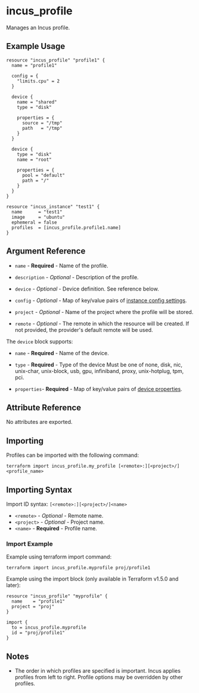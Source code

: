 # incus_profile

Manages an Incus profile.

## Example Usage

```hcl
resource "incus_profile" "profile1" {
  name = "profile1"

  config = {
    "limits.cpu" = 2
  }

  device {
    name = "shared"
    type = "disk"

    properties = {
      source = "/tmp"
      path   = "/tmp"
    }
  }

  device {
    type = "disk"
    name = "root"

    properties = {
      pool = "default"
      path = "/"
    }
  }
}

resource "incus_instance" "test1" {
  name      = "test1"
  image     = "ubuntu"
  ephemeral = false
  profiles  = [incus_profile.profile1.name]
}
```

## Argument Reference

* `name` - **Required** - Name of the profile.

* `description` - *Optional* - Description of the profile.

* `device` - *Optional* - Device definition. See reference below.

* `config` - *Optional* - Map of key/value pairs of
  [instance config settings](https://linuxcontainers.org/incus/docs/main/reference/instance_options/).

* `project` - *Optional* - Name of the project where the profile will be stored.

* `remote` - *Optional* - The remote in which the resource will be created. If
  not provided, the provider's default remote will be used.

The `device` block supports:

* `name` - **Required** - Name of the device.

* `type` - **Required** - Type of the device Must be one of none, disk, nic,
  unix-char, unix-block, usb, gpu, infiniband, proxy, unix-hotplug, tpm, pci.

* `properties`- **Required** - Map of key/value pairs of
  [device properties](https://linuxcontainers.org/incus/docs/main/reference/devices/).

## Attribute Reference

No attributes are exported.

## Importing

Profiles can be imported with the following command:

```shell
terraform import incus_profile.my_profile [<remote>:][<project>/]<profile_name>
```

## Importing Syntax

Import ID syntax: `[<remote>:][<project>/]<name>`

* `<remote>` - *Optional* - Remote name.
* `<project>` - *Optional* - Project name.
* `<name>` - **Required** - Profile name.

### Import Example

Example using terraform import command:

```shell
terraform import incus_profile.myprofile proj/profile1
```

Example using the import block (only available in Terraform v1.5.0 and later):

```hcl
resource "incus_profile" "myprofile" {
  name    = "profile1"
  project = "proj"
}

import {
  to = incus_profile.myprofile
  id = "proj/profile1"
}
```

## Notes

* The order in which profiles are specified is important. Incus applies profiles
  from left to right. Profile options may be overridden by other profiles.
